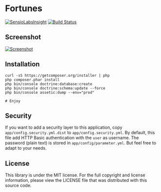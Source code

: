 Fortunes
========

[![SensioLabsInsight](https://insight.sensiolabs.com/projects/a3518a42-a1f6-4874-9c2e-901be8fcb61a/mini.png)](https://insight.sensiolabs.com/projects/a3518a42-a1f6-4874-9c2e-901be8fcb61a)
[![Build Status](https://travis-ci.org/lyrixx/Fortunes.png?branch=master)](https://travis-ci.org/lyrixx/Fortunes)

Screenshot
----------
[![Screenshot](https://raw.github.com/lyrixx/Fortunes/master/src/AppBundle/Resources/doc/screenshot.png)](https://raw.github.com/lyrixx/Fortunes/master/src/AppBundle/Resources/doc/screenshot.png)

Installation
------------

    curl -sS https://getcomposer.org/installer | php
    php composer.phar install
    php bin/console doctrine:database:create
    php bin/console doctrine:schema:update --force
    php bin/console assetic:dump --env="prod"

    # Enjoy

Security
--------

If you want to add a security layer to this application, copy
`app/config.security.yml.dist` to `app/config.security.yml`. By default, this
file add HTTP Basic authentication with the `user` as username. The password
(plain text) is stored in `app/config/parameter.yml`. But feel free to adapt to
your needs.

License
-------

This library is under the MIT license. For the full copyright and license
information, please view the LICENSE file that was distributed with this source
code.
